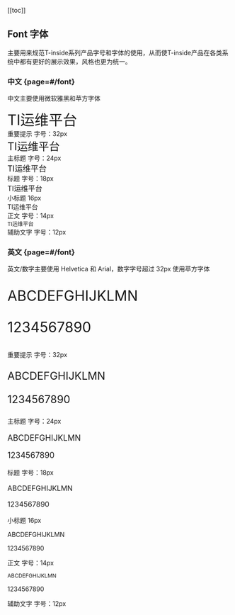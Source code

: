 [[toc]]

## Font 字体

主要用来规范T-inside系列产品字号和字体的使用，从而使T-inside产品在各类系统中都有更好的展示效果，风格也更为统一。

### 中文 {page=#/font}
中文主要使用微软雅黑和苹方字体

<div class="font-wrapper">
    <div class="font-item">
        <div class="main" style="font-size: 32px;">TI运维平台</div>
        <div class="info">
            <span>重要提示</span>
            <span>字号：32px</span>
        </div>
    </div>
    <div class="font-item">
        <div class="main" style="font-size: 24px;">TI运维平台</div>
        <div class="info">
            <span>主标题</span>
            <span>字号：24px</span>
        </div>
    </div>
    <div class="font-item">
        <div class="main" style="font-size: 18px;">TI运维平台</div>
        <div class="info">
            <span>标题</span>
            <span>字号：18px</span>
        </div>
    </div>
    <div class="font-item">
        <div class="main" style="font-size: 16px;">TI运维平台</div>
        <div class="info">
            <span>小标题</span>
            <span>16px</span>
        </div>
    </div>
    <div class="font-item">
        <div class="main" style="font-size: 14px;">TI运维平台</div>
        <div class="info">
            <span>正文</span>
            <span>字号：14px</span>
        </div>
    </div>
    <div class="font-item">
        <div class="main" style="font-size: 12px;">TI运维平台</div>
        <div class="info">
            <span>辅助文字</span>
            <span>字号：12px</span>
        </div>
    </div>
</div>

### 英文 {page=#/font}
英文/数字主要使用 Helvetica 和 Arial，数字字号超过 32px 使用苹方字体

<div class="font-wrapper">
    <div class="font-item">
        <div class="main">
            <div class="f32">
                <p style="font-size: 32px;">ABCDEFGHIJKLMN</p>
                <p style="font-size: 32px;">1234567890</p>
            </div>
        </div>
        <div class="info">
            <span>重要提示</span>
            <span>字号：32px</span>
        </div>
    </div>
    <div class="font-item">
        <div class="main">
            <div class="f24">
                <p style="font-size: 24px;">ABCDEFGHIJKLMN</p>
                <p style="font-size: 24px;">1234567890</p>
            </div>
        </div>
        <div class="info">
            <span>主标题</span>
            <span>字号：24px</span>
        </div>
    </div>
    <div class="font-item">
        <div class="main">
            <div class="f18">
                <p style="font-size: 18px;">ABCDEFGHIJKLMN</p>
                <p style="font-size: 18px;">1234567890</p>
            </div>
        </div>
        <div class="info">
            <span>标题</span>
            <span>字号：18px</span>
        </div>
    </div>
    <div class="font-item">
        <div class="main">
            <div class="f16">
                <p style="font-size: 16px;">ABCDEFGHIJKLMN</p>
                <p style="font-size: 16px;">1234567890</p>
            </div>
        </div>
        <div class="info">
            <span>小标题</span>
            <span>16px</span>
        </div>
    </div>
    <div class="font-item">
        <div class="main">
            <div class="f14">
                <p style="font-size: 14px;">ABCDEFGHIJKLMN</p>
                <p style="font-size: 14px;">1234567890</p>
            </div>
        </div>
        <div class="info">
            <span>正文</span>
            <span>字号：14px</span>
        </div>
    </div>
    <div class="font-item">
        <div class="main">
            <div class="f12">
                <p style="font-size: 12px;">ABCDEFGHIJKLMN</p>
                <p style="font-size: 14px;">1234567890</p>
            </div>
        </div>
        <div class="info">
            <span>辅助文字</span>
            <span>字号：12px</span>
        </div>
    </div>
</div>

